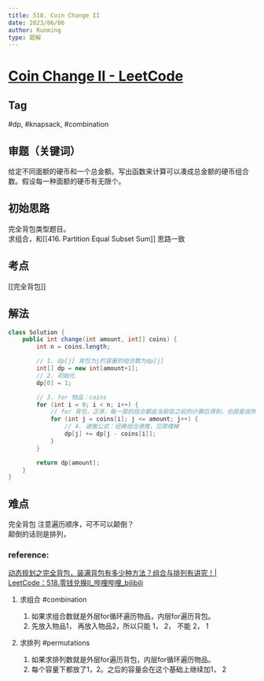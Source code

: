 ```yaml
---
title: 518. Coin Change II
date: 2023/06/06
author: Runming
type: 题解
---
```


# [Coin Change II - LeetCode](https://leetcode.com/problems/coin-change-ii/description/)
## Tag
#dp, #knapsack, #combination

## 审题（关键词） 
给定不同面额的硬币和一个总金额。写出函数来计算可以凑成总金额的硬币组合数。假设每一种面额的硬币有无限个。

## 初始思路  
完全背包类型题目。  
求组合，和[[416. Partition Equal Subset Sum]] 思路一致

## 考点  
[[完全背包]]

## 解法  
```java
class Solution {
    public int change(int amount, int[] coins) {
        int n = coins.length;

        // 1. dp[j] 背包为j的容量的组合数为dp[j]
        int[] dp = new int[amount+1]; 
        // 2. 初始化
        dp[0] = 1;

        // 3. for 物品：coins
        for (int i = 0; i < n; i++) {
            // for 背包，正序，每一层的组合都由当前层之前的计算后得到，也就是说所有的硬币可以重复使用。
            for (int j = coins[i]; j <= amount; j++) {
                // 4. 递推公式：经典组合递推，见爬楼梯
                dp[j] += dp[j - coins[i]];
            }
        }

        return dp[amount];
    }
}
```
## 难点
完全背包
注意遍历顺序，可不可以颠倒？  
颠倒的话则是排列，  
### reference:
[动态规划之完全背包，装满背包有多少种方法？组合与排列有讲究！| LeetCode：518.零钱兑换II_哔哩哔哩_bilibili](https://www.bilibili.com/video/BV1KM411k75j/?spm_id_from=333.788&vd_source=11fa18bc276af3bba75dd7f376bfe9c9)
1. 求组合 #combination
   1. 如果求组合数就是外层for循环遍历物品，内层for遍历背包。 
   2. 先放入物品1， 再放入物品2，所以只能 1， 2， 不能 2， 1

2. 求排列 #permutations
    1. 如果求排列数就是外层for遍历背包，内层for循环遍历物品。 
    2. 每个容量下都放了1，2。之后的容量会在这个基础上继续加1， 2